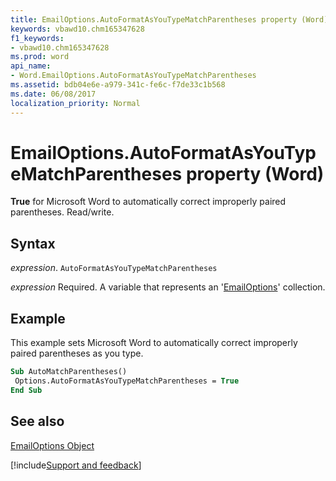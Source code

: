 ```yaml
---
title: EmailOptions.AutoFormatAsYouTypeMatchParentheses property (Word)
keywords: vbawd10.chm165347628
f1_keywords:
- vbawd10.chm165347628
ms.prod: word
api_name:
- Word.EmailOptions.AutoFormatAsYouTypeMatchParentheses
ms.assetid: bdb04e6e-a979-341c-fe6c-f7de33c1b568
ms.date: 06/08/2017
localization_priority: Normal
---
```



# EmailOptions.AutoFormatAsYouTypeMatchParentheses property (Word)

 **True** for Microsoft Word to automatically correct improperly paired parentheses. Read/write.


## Syntax

_expression_. `AutoFormatAsYouTypeMatchParentheses`

_expression_ Required. A variable that represents an '[EmailOptions](Word.EmailOptions.md)' collection.


## Example

This example sets Microsoft Word to automatically correct improperly paired parentheses as you type.


```vb
Sub AutoMatchParentheses() 
 Options.AutoFormatAsYouTypeMatchParentheses = True 
End Sub
```


## See also


[EmailOptions Object](Word.EmailOptions.md)

[!include[Support and feedback](~/includes/feedback-boilerplate.md)]
